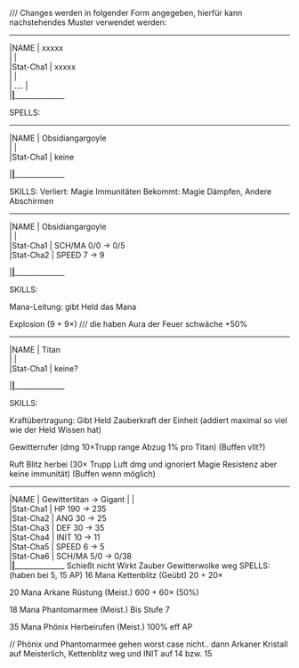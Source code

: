 /// Changes werden in folgender Form angegeben, hierfür kann nachstehendes Muster verwendet werden:

________________________________________________
|NAME            |      xxxxx                   
|                |                              
|Stat-Cha1       |      xxxxx                   
|                |                              
| ....           |                              
|________________|______________________________


SPELLS:


________________________________________________
|NAME            |      Obsidiangargoyle                   
|                |                              
|Stat-Cha1       |      keine        

|________________|______________________________

SKILLS:
Verliert: Magie Immunitäten
Bekommt: Magie Dämpfen, Andere Abschirmen

________________________________________________
|NAME            |      Obsidiangargoyle                   
|                |     
|Stat-Cha1       |      SCH/MA  0/0 -> 0/5    
|Stat-Cha2       |      SPEED  7 -> 9 

|________________|______________________________

SKILLS: 

Mana-Leitung: gibt Held das Mana

Explosion (9 + 9×) /// die haben Aura der Feuer schwäche +50%

________________________________________________
|NAME            |      Titan      
|                |     
|Stat-Cha1       |      keine?

|________________|______________________________

SKILLS: 

Kraftübertragung: Gibt Held Zauberkraft der Einheit (addiert maximal so viel wie der Held Wissen hat)

Gewitterrufer (dmg 10×Trupp range Abzug 1% pro Titan) (Buffen vllt?)

Ruft Blitz herbei (30× Trupp Luft dmg und ignoriert Magie Resistenz aber keine immunität) (Buffen wenn möglich)

________________________________________________
|NAME            |      Gewittertitan -> Gigant
|                |                              
|Stat-Cha1       |      HP 190 -> 235                
|Stat-Cha2       |      ANG 30 -> 25                  
|Stat-Cha3       |      DEF  30 -> 35               
|Stat-Cha4       |      INIT  10 -> 11       
|Stat-Cha5       |      SPEED 6 -> 5       
|Stat-Cha6       |      SCH/MA 5/0 -> 0/38        
|________________|______________________________
Schießt nicht
Wirkt Zauber
Gewitterwolke weg
SPELLS: (haben bei 5, 15 AP)
16 Mana
Kettenblitz (Geübt) 20 + 20×

20 Mana
Arkane Rüstung (Meist.) 600 + 60× (50%)

18 Mana 
Phantomarmee (Meist.) Bis Stufe 7

35 Mana
Phönix Herbeirufen (Meist.) 100% eff AP

// Phönix und Phantomarmee gehen worst case nicht.. dann Arkaner Kristall auf Meisterlich, Kettenblitz weg und INIT auf 14 bzw. 15
